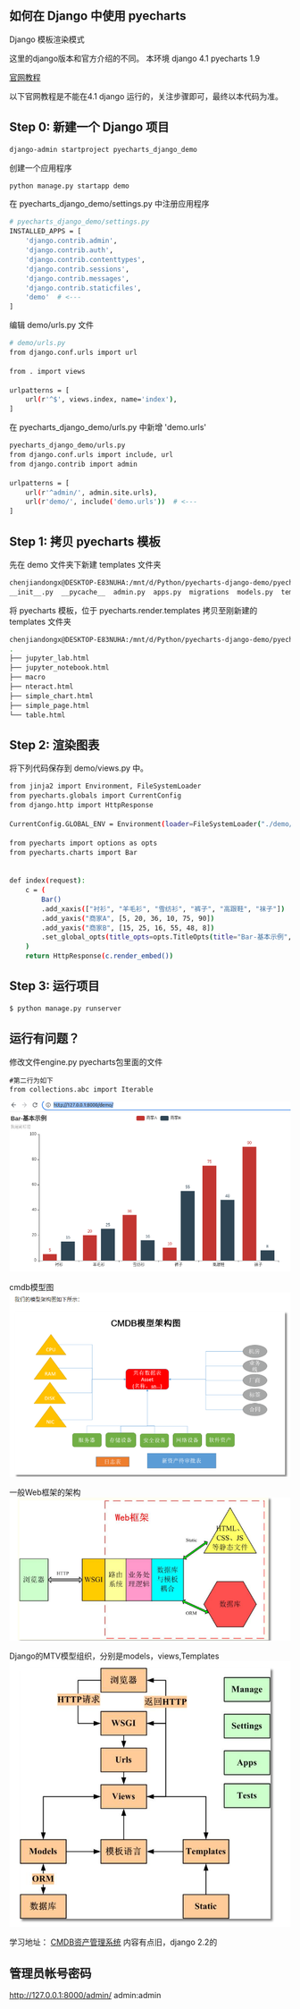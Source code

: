 ## 如何在 Django 中使用 pyecharts

Django 模板渲染模式

这里的django版本和官方介绍的不同。
本环境
django 4.1
pyecharts 1.9

[官网教程](https://pyecharts.org/#/zh-cn/web_django)

以下官网教程是不能在4.1 django 运行的，关注步骤即可，最终以本代码为准。



## Step 0: 新建一个 Django 项目
```bash
django-admin startproject pyecharts_django_demo
```
创建一个应用程序
```bash
python manage.py startapp demo
```
在 pyecharts_django_demo/settings.py 中注册应用程序

```bash
# pyecharts_django_demo/settings.py
INSTALLED_APPS = [
    'django.contrib.admin',
    'django.contrib.auth',
    'django.contrib.contenttypes',
    'django.contrib.sessions',
    'django.contrib.messages',
    'django.contrib.staticfiles',
    'demo'  # <---
]
```


编辑 demo/urls.py 文件
```bash
# demo/urls.py
from django.conf.urls import url

from . import views

urlpatterns = [
    url(r'^$', views.index, name='index'),
]

```
在 pyecharts_django_demo/urls.py 中新增 'demo.urls'

```bash
pyecharts_django_demo/urls.py
from django.conf.urls import include, url
from django.contrib import admin

urlpatterns = [
    url(r'^admin/', admin.site.urls),
    url(r'demo/', include('demo.urls'))  # <---
]
```
## Step 1: 拷贝 pyecharts 模板

先在 demo 文件夹下新建 templates 文件夹

```bash
chenjiandongx@DESKTOP-E83NUHA:/mnt/d/Python/pyecharts-django-demo/pyecharts_django_demo/demo$ ls
__init__.py  __pycache__  admin.py  apps.py  migrations  models.py  templates  tests.py  urls.py  views.py
```
将 pyecharts 模板，位于 pyecharts.render.templates 拷贝至刚新建的 templates 文件夹

```bash
chenjiandongx@DESKTOP-E83NUHA:/mnt/d/Python/pyecharts-django-demo/pyecharts_django_demo/demo/templates$ tree
.
├── jupyter_lab.html
├── jupyter_notebook.html
├── macro
├── nteract.html
├── simple_chart.html
├── simple_page.html
└── table.html
```

## Step 2: 渲染图表
将下列代码保存到 demo/views.py 中。

```bash
from jinja2 import Environment, FileSystemLoader
from pyecharts.globals import CurrentConfig
from django.http import HttpResponse

CurrentConfig.GLOBAL_ENV = Environment(loader=FileSystemLoader("./demo/templates"))

from pyecharts import options as opts
from pyecharts.charts import Bar


def index(request):
    c = (
        Bar()
        .add_xaxis(["衬衫", "羊毛衫", "雪纺衫", "裤子", "高跟鞋", "袜子"])
        .add_yaxis("商家A", [5, 20, 36, 10, 75, 90])
        .add_yaxis("商家B", [15, 25, 16, 55, 48, 8])
        .set_global_opts(title_opts=opts.TitleOpts(title="Bar-基本示例", subtitle="我是副标题"))
    )
    return HttpResponse(c.render_embed())
```
## Step 3: 运行项目
```bash
$ python manage.py runserver
```

## 运行有问题？
修改文件engine.py  pyecharts包里面的文件
```
#第二行为如下
from collections.abc import Iterable

```

![](2022-10-22-13-38-40.png)

cmdb模型图
![](2022-11-05-15-04-23.png)

一般Web框架的架构
![](2022-11-19-12-45-31.png)

Django的MTV模型组织，分别是models，views,Templates
![](2022-11-19-12-48-50.png)

学习地址：
[CMDB资产管理系统](https://www.liujiangblog.com/course/django/118)  内容有点旧，django 2.2的

## 管理员帐号密码
http://127.0.0.1:8000/admin/
admin:admin